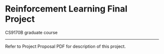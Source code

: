 # Reinforcement Learning Final Project
CS9170B graduate course

---

Refer to Project Proposal PDF for description of this project.
